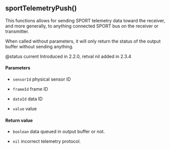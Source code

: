 <!-- This file was generated by the script. Do not edit it, any changes will be lost! -->

## sportTelemetryPush()



This functions allows for sending SPORT telemetry data toward the receiver,
and more generally, to anything connected SPORT bus on the receiver or transmitter.

When called without parameters, it will only return the status of the output buffer without sending anything.

@status current Introduced in 2.2.0, retval nil added in 2.3.4


#### Parameters

* `sensorId`  physical sensor ID

* `frameId`   frame ID

* `dataId`    data ID

* `value`     value



#### Return value

* `boolean`  data queued in output buffer or not.

* `nil`      incorrect telemetry protocol.



